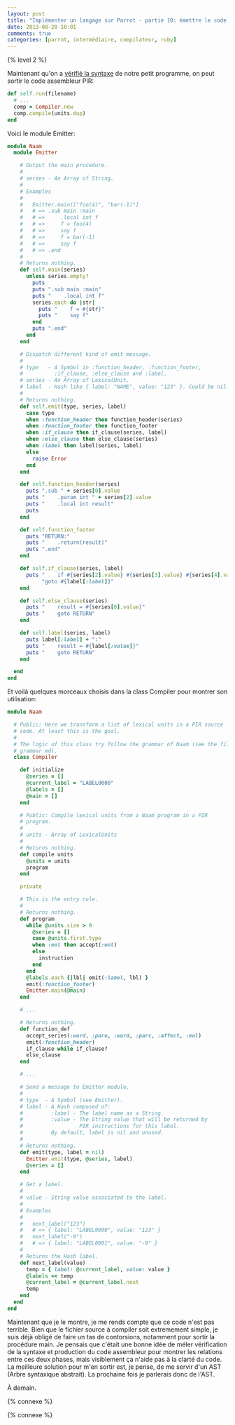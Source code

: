 ```yaml
---
layout: post
title: "Implémenter un langage sur Parrot - partie 10: émettre le code assembleur"
date: 2013-08-20 10:01
comments: true
categories: [parrot, intermédiaire, compilateur, ruby]
---
```


{% level 2 %}

Maintenant qu'on a 
[vérifié la syntaxe](http://lkdjiin.github.io/blog/2013/08/18/implementer-un-langage-sur-parrot-partie-9-la-syntaxe/)
de notre petit programme, on peut sortir le code assembleur PIR:

``` ruby lib/naam/main.rb
def self.run(filename)
  # ...
  comp = Compiler.new
  comp.compile(units.dup)
end
```

<!-- more -->

Voici le module Emitter:

``` ruby lib/naam/emitter.rb
module Naam
  module Emitter

    # Output the main procedure.
    #
    # series - An Array of String.
    #
    # Examples
    #
    #   Emitter.main(["foo(4)", "bar(-1)"]
    #   # => .sub main :main
    #   # =>     .local int f
    #   # =>     f = foo(4)
    #   # =>     say f
    #   # =>     f = bar(-1)
    #   # =>     say f
    #   # => .end
    #
    # Returns nothing.
    def self.main(series)
      unless series.empty?
        puts
        puts ".sub main :main"
        puts "    .local int f"
        series.each do |str|
          puts "    f = #{str}"
          puts "    say f"
        end
        puts ".end"
      end
    end

    # Dispatch different kind of emit message.
    #
    # type   - A Symbol in :function_header, :function_footer,
    #          :if_clause, :else_clause and :label.
    # series - An Array of LexicalUnit.
    # label  - Hash like { label: "NAME", value: "123" }. Could be nil.
    #
    # Returns nothing.
    def self.emit(type, series, label)
      case type
      when :function_header then function_header(series)
      when :function_footer then function_footer
      when :if_clause then if_clause(series, label)
      when :else_clause then else_clause(series)
      when :label then label(series, label)
      else
        raise Error
      end
    end

    def self.function_header(series)
      puts ".sub " + series[0].value
      puts "    .param int " + series[2].value
      puts "    .local int result"
      puts
    end

    def self.function_footer
      puts "RETURN:"
      puts "    .return(result)"
      puts ".end"
    end

    def self.if_clause(series, label)
      puts "    if #{series[2].value} #{series[3].value} #{series[4].value} " +
           "goto #{label[:label]}"
    end

    def self.else_clause(series)
      puts "    result = #{series[0].value}"
      puts "    goto RETURN"
    end

    def self.label(series, label)
      puts label[:label] + ":"
      puts "    result = #{label[:value]}"
      puts "    goto RETURN"
    end

  end
end
```

Et voilà quelques morceaux choisis dans la class Compiler pour montrer
son utilisation:

``` ruby lib/naam/compiler.rb
module Naam

  # Public: Here we transform a list of lexical units in a PIR source
  # code. At least this is the goal.
  #
  # The logic of this class try follow the grammar of Naam (see the file
  # grammar.md).
  class Compiler

    def initialize
      @series = []
      @current_label = "LABEL0000"
      @labels = []
      @main = []
    end

    # Public: Compile lexical units from a Naam program in a PIR
    # program.
    #
    # units - Array of LexicalUnits
    #
    # Returns nothing.
    def compile units
      @units = units
      program
    end

    private

    # This is the entry rule.
    #
    # Returns nothing.
    def program
      while @units.size > 0
        @series = []
        case @units.first.type
        when :eol then accept(:eol)
        else
          instruction
        end
      end
      @labels.each {|lbl| emit(:label, lbl) }
      emit(:function_footer)
      Emitter.main(@main)
    end

    # ...

    # Returns nothing.
    def function_def
      accept_series(:word, :paro, :word, :parc, :affect, :eol)
      emit(:function_header)
      if_clause while if_clause?
      else_clause
    end

    # ...

    # Send a message to Emitter module.
    #
    # type  - A Symbol (see Emitter).
    # label - A Hash composed of:
    #         :label - The label name as a String.
    #         :value - The String value that will be returned by
    #                  PIR instructions for this label.
    #         By default, label is nil and unused.
    #
    # Returns nothing.
    def emit(type, label = nil)
      Emitter.emit(type, @series, label)
      @series = []
    end

    # Get a label.
    #
    # value - String value associated to the label.
    #
    # Examples
    #
    #   next_label("123")
    #   # => { label: "LABEL0000", value: "123" }
    #   next_label("-9")
    #   # => { label: "LABEL0001", value: "-9" }
    #
    # Returns the Hash label.
    def next_label(value)
      temp = { label: @current_label, value: value }
      @labels << temp
      @current_label = @current_label.next
      temp
    end
  end
end
```

Maintenant que je le montre, je me rends compte que ce code n'est pas
terrible. Bien que le fichier source à compiler soit extremement simple,
je suis déjà obligé de faire un tas de contorsions, notamment pour sortir
la procédure main. Je pensais que c'était une bonne idée de méler
vérification de la syntaxe et production du code assembleur pour montrer
les relations entre ces deux phases, mais visiblement ça n'aide pas
à la clarté du code. La meilleure solution pour m'en sortir est, je pense,
de me servir d'un AST (Arbre syntaxique abstrait). La prochaine fois je
parlerais donc de l'AST.

À demain.

{% connexe %}

{% connexe %}
